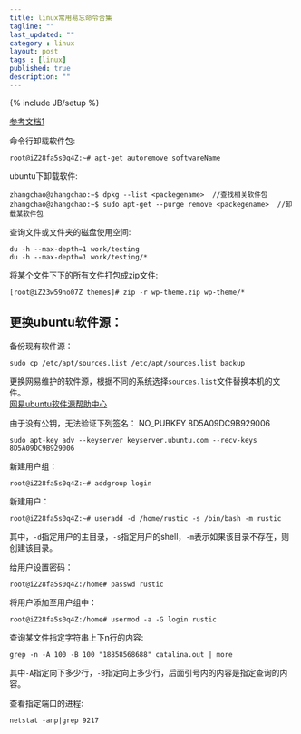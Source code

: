 ```yaml
---
title: linux常用易忘命令合集
tagline: ""
last_updated: ""
category : linux
layout: post
tags : [linux]
published: true
description: ""
---
```

{% include JB/setup %}

[参考文档1](https://segmentfault.com/a/1190000002975306)  

命令行卸载软件包:  

```shell
root@iZ28fa5s0q4Z:~# apt-get autoremove softwareName
```  

ubuntu下卸载软件:  

```shell
zhangchao@zhangchao:~$ dpkg --list <packegename>  //查找相关软件包
zhangchao@zhangchao:~$ sudo apt-get --purge remove <packegename>  //卸载某软件包
```  

查询文件或文件夹的磁盘使用空间:  

```shell
du -h --max-depth=1 work/testing
du -h --max-depth=1 work/testing/*
```  

将某个文件下下的所有文件打包成zip文件:  

```shell
[root@iZ23w59no07Z themes]# zip -r wp-theme.zip wp-theme/*
```  

## 更换ubuntu软件源：  

备份现有软件源：  

```shell
sudo cp /etc/apt/sources.list /etc/apt/sources.list_backup
```  

更换网易维护的软件源，根据不同的系统选择`sources.list`文件替换本机的文件。  
[网易ubuntu软件源帮助中心](http://mirrors.163.com/.help/ubuntu.html)  

由于没有公钥，无法验证下列签名： NO_PUBKEY 8D5A09DC9B929006  

```shell
sudo apt-key adv --keyserver keyserver.ubuntu.com --recv-keys 8D5A09DC9B929006
```  

新建用户组：  

```shell
root@iZ28fa5s0q4Z:~# addgroup login
```  

新建用户：  

```shell
root@iZ28fa5s0q4Z:~# useradd -d /home/rustic -s /bin/bash -m rustic
```  

其中，`-d`指定用户的主目录，`-s`指定用户的shell，`-m`表示如果该目录不存在，则创建该目录。  

给用户设置密码：  

```shell
root@iZ28fa5s0q4Z:/home# passwd rustic
```  

将用户添加至用户组中：  

```shell
root@iZ28fa5s0q4Z:/home# usermod -a -G login rustic
```  

查询某文件指定字符串上下n行的内容:  

```shell
grep -n -A 100 -B 100 "18858568688" catalina.out | more
```  

其中`-A`指定向下多少行，`-B`指定向上多少行，后面引号内的内容是指定查询的内容。

查看指定端口的进程:  

```shell  
netstat -anp|grep 9217
```  
